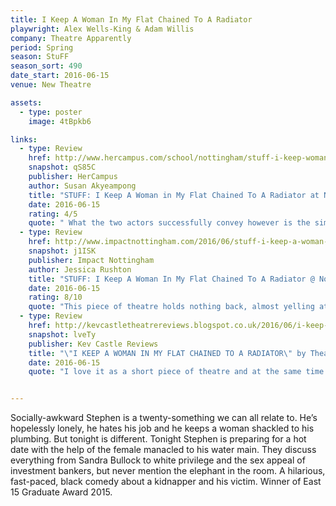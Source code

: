 ```yaml
---
title: I Keep A Woman In My Flat Chained To A Radiator
playwright: Alex Wells-King & Adam Willis
company: Theatre Apparently
period: Spring
season: StuFF
season_sort: 490
date_start: 2016-06-15
venue: New Theatre

assets:
  - type: poster
    image: 4tBpkb6

links:
  - type: Review
    href: http://www.hercampus.com/school/nottingham/stuff-i-keep-woman-my-flat-chained-radiator-nottingham-new-theatre
    snapshot: qS85C
    publisher: HerCampus
    author: Susan Akyeampong
    title: "STUFF: I Keep A Woman in My Flat Chained To A Radiator at Nottingham New Theatre"
    date: 2016-06-15
    rating: 4/5
    quote: " What the two actors successfully convey however is the simultaneously sinister tone to this friendship because it’s also about the relationship between a kidnapper and his victim; something that we become all too aware of every time she struggles to reach for something. "
  - type: Review
    href: http://www.impactnottingham.com/2016/06/stuff-i-keep-a-woman-in-my-flat-chained-to-a-radiator-nottingham-new-theatre/
    snapshot: j1ISK
    publisher: Impact Nottingham
    author: Jessica Rushton
    title: "STUFF: I Keep A Woman In My Flat Chained To A Radiator @ Nottingham New Theatre"
    date: 2016-06-15
    rating: 8/10
    quote: "This piece of theatre holds nothing back, almost yelling at social etiquette through its dark jokes by saying WHY THE HELL NOT? Previewed at the Nottingham New Theatre before it hits the Edinburgh Fringe, the play is one that will make you laugh – even if you may not want to! "
  - type: Review
    href: http://kevcastletheatrereviews.blogspot.co.uk/2016/06/i-keep-woman-in-my-flat-chained-to.html
    snapshot: lveTy
    publisher: Kev Castle Reviews
    title: "\"I KEEP A WOMAN IN MY FLAT CHAINED TO A RADIATOR\" by Theatre Apparantly"
    date: 2016-06-15
    quote: "I love it as a short piece of theatre and at the same time I want more, and there is room for more. the play should go down a storm at The Edinburgh Fringe because of it's off the wall humour and young cast, plus it's a little bit sexy as well, or is that just me?"


---
```

Socially-awkward Stephen is a twenty-something we can all relate to. He’s hopelessly lonely, he hates his job and he keeps a woman shackled to his plumbing. But tonight is different. Tonight Stephen is preparing for a hot date with the help of the female manacled to his water main. They discuss everything from Sandra Bullock to white privilege and the sex appeal of investment bankers, but never mention the elephant in the room. A hilarious, fast-paced, black comedy about a kidnapper and his victim. Winner of East 15 Graduate Award 2015.
